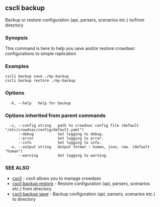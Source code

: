 ## cscli backup

Backup or restore configuration (api, parsers, scenarios etc.) to/from directory

### Synopsis

This command is here to help you save and/or restore crowdsec configurations to simple replication

### Examples

```
cscli backup save ./my-backup
cscli backup restore ./my-backup
```

### Options

```
  -h, --help   help for backup
```

### Options inherited from parent commands

```
  -c, --config string   path to crowdsec config file (default "/etc/crowdsec/config/default.yaml")
      --debug           Set logging to debug.
      --error           Set logging to error.
      --info            Set logging to info.
  -o, --output string   Output format : human, json, raw. (default "human")
      --warning         Set logging to warning.
```

### SEE ALSO

* [cscli](cscli.md)	 - cscli allows you to manage crowdsec
* [cscli backup restore](cscli_backup_restore.md)	 - Restore configuration (api, parsers, scenarios etc.) from directory
* [cscli backup save](cscli_backup_save.md)	 - Backup configuration (api, parsers, scenarios etc.) to directory


